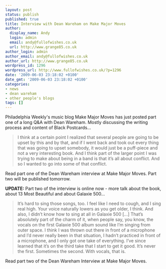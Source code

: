 ```yaml
---
layout: post
status: publish
published: true
title: Interview with Dean Wareham on Make Major Moves
author:
  display_name: Andy
  login: admin
  email: andy@fullofwishes.co.uk
  url: http://www.grange85.co.uk
author_login: admin
author_email: andy@fullofwishes.co.uk
author_url: http://www.grange85.co.uk
wordpress_id: 1296
wordpress_url: http://www.fullofwishes.co.uk/?p=1296
date: '2009-06-03 23:18:02 +0100'
date_gmt: '2009-06-03 23:18:02 +0100'
categories:
- news
- dean wareham
- other people's blogs
tags: []
---
```

<p>Philadelphia Weekly's music blog Make Major Moves has just posted <span class="removed_link" title="http://music.pwblogs.com/2009/06/03/a-conversation-with-dean-wareham-part-one/">part one of a long Q&A with Dean Wareham</span>. Mostly discussing the writing process and content of Black Postcards...</p>
<blockquote><p>I think at a certain point I realized that several people are going to be upset by this and by that, and if I went back and took out every thing that was going to upset somebody, it would just be a puff-piece and not a very interesting book. And I think part of the larger point I was trying to make about being in a band is that it’s all about conflict. And so I wanted to go into some of that conflict.</p></blockquote>
<p><span class="removed_link" title="http://music.pwblogs.com/2009/06/03/a-conversation-with-dean-wareham-part-one/">Read part one of the Dean Wareham interview at Make Major Moves</span>. Part two will be published tomorrow.</p>
<p><ins datetime="2009-06-04T20:52:52+00:00">
<p><strong>UPDATE:</strong> <span class="removed_link" title="http://music.pwblogs.com/2009/06/04/a-conversation-with-dean-wareham-part-two/">Part two of the interview is online now</span> - more talk about the book, about 13 Most Beautiful and about Galaxie 500...</p>
<blockquote><p>It’s hard to sing those songs, too. I feel like I need to cough, and I sing real high. Your voice naturally lowers as you get older, I think. And also, I didn’t know how to sing at all in Galaxie 500 [...] That’s absolutely part of the charm of it, when people say, you know, the vocals on the first Galaxie 500 album sound like I’m singing from outer space. I think I was thrown out there in front of a microphone and I’d never really been in that situation, I hadn’t practiced in front of a microphone, and I only got one take of everything. I’ve since learned that it’s on the third take that I start to get it good. It’s never the first. Sometimes the second. With vocals, that is.</p></blockquote>
<p><span class="removed_link" title="http://music.pwblogs.com/2009/06/04/a-conversation-with-dean-wareham-part-two/">Read part two of the Dean Wareham Interview at Make Major Moves</span>.</p>
<p></ins></p>

